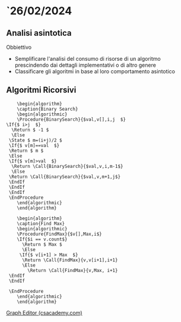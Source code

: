 # `26/02/2024

## Analisi asintotica
Obbiettivo
- Semplificare l'analisi del consumo di risorse di un algoritmo prescindendo dai dettagli implementativi o di altro genere
- Classificare gli algoritmi in base al loro comportamento asintotico

## Algoritmi Ricorsivi
```pseudo
	\begin{algorithm}
	\caption{Binary Search}
	\begin{algorithmic}
	\Procedure{BinarySearch}{$val,v[],i,j  $}
\If{$ i>j  $}
  \Return $ -1 $
  \Else 
 \State $ m=(i+j)/2 $
 \If{$ v[m]==val  $}
 \Return $ m $
 \Else 
 \If{$ v[m]>val  $}
  \Return \Call{BinarySearch}{$val,v,i,m-1$}
  \Else 
 \Return \Call{BinarySearch}{$val,v,m+1,j$}
 \EndIf  
 \EndIf
 \EndIf
 \EndProcedure
	\end{algorithmic}
	\end{algorithm}
```

```pseudo
	\begin{algorithm}
	\caption{Find Max}
	\begin{algorithmic}
	\Procedure{FindMax}{$v[],Max,i$}
	\If{$i == v.count$}
	  \Return $ Max $
	  \Else 
	 \If{$ v[i+1] > Max  $}
	  \Return \Call{FindMax}{v,v[i+1],i+1}
	  \Else 
		\Return \Call{FindMax}{v,Max, i+1}
 \EndIf
 \EndIf

 \EndProcedure
	\end{algorithmic}
	\end{algorithm}
```

[Graph Editor (csacademy.com)](https://csacademy.com/app/graph_editor)



